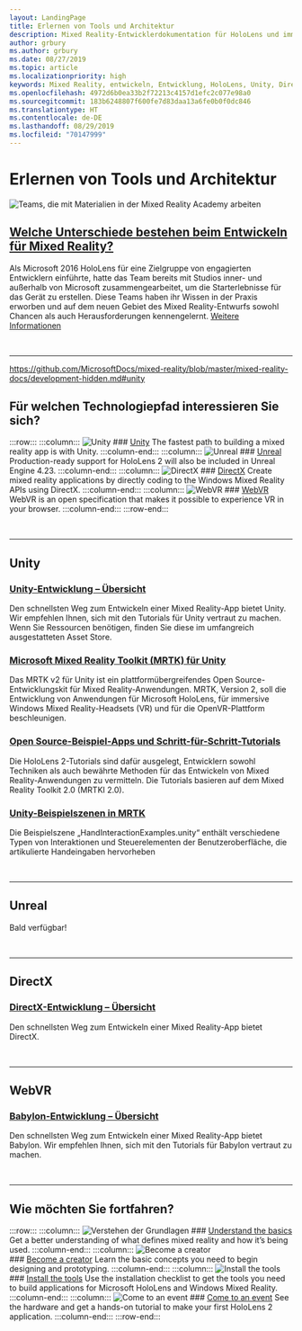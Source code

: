 ```yaml
---
layout: LandingPage
title: Erlernen von Tools und Architektur
description: Mixed Reality-Entwicklerdokumentation für HoloLens und immersive Headsets.
author: grbury
ms.author: grbury
ms.date: 08/27/2019
ms.topic: article
ms.localizationpriority: high
keywords: Mixed Reality, entwickeln, Entwicklung, HoloLens, Unity, DirectX
ms.openlocfilehash: 4972d6b0ea33b2f72213c4157d1efc2c077e98a0
ms.sourcegitcommit: 183b6248807f600fe7d83daa13a6fe0b0f0dc846
ms.translationtype: HT
ms.contentlocale: de-DE
ms.lasthandoff: 08/29/2019
ms.locfileid: "70147999"
---
```

# <a name="learn-the-tools-and-architecture"></a>Erlernen von Tools und Architektur


![Teams, die mit Materialien in der Mixed Reality Academy arbeiten](images/Development_Hero.png)

## <a name="how-is-mixed-reality-development-differentcase-study-expanding-the-design-process-for-mixed-realitymd"></a>[Welche Unterschiede bestehen beim Entwickeln für Mixed Reality?](case-study-expanding-the-design-process-for-mixed-reality.md)

Als Microsoft 2016 HoloLens für eine Zielgruppe von engagierten Entwicklern einführte, hatte das Team bereits mit Studios inner- und außerhalb von Microsoft zusammengearbeitet, um die Starterlebnisse für das Gerät zu erstellen. Diese Teams haben ihr Wissen in der Praxis erworben und auf dem neuen Gebiet des Mixed Reality-Entwurfs sowohl Chancen als auch Herausforderungen kennengelernt. [Weitere Informationen](case-study-expanding-the-design-process-for-mixed-reality.md)


<br>

---
https://github.com/MicrosoftDocs/mixed-reality/blob/master/mixed-reality-docs/development-hidden.md#unity

## <a name="what-technology-path-are-you-interested-in"></a>Für welchen Technologiepfad interessieren Sie sich? 

:::row:::
    :::column:::
       ![Unity](images/unity_logo.png)
        ### [Unity](development-hidden.md#unity)
        The fastest path to building a mixed reality app is with Unity.
    :::column-end:::
    :::column:::
        ![Unreal](images/Unreal_logo.png)
         ### [Unreal](development-hidden.md#unreal)
        Production-ready support for HoloLens 2 will also be included in Unreal Engine 4.23.
    :::column-end:::
    :::column:::
        ![DirectX](images/DirectX_logo.png)
         ### [DirectX](development-hidden.md#directx)
        Create mixed reality applications by directly coding to the Windows Mixed Reality APIs using DirectX.
    :::column-end:::
    :::column:::
        ![WebVR](images/WebVR_logo.png)
         ### [WebVR](development-hidden.md#webvr)
        WebVR is an open specification that makes it possible to experience VR in your browser.
    :::column-end:::
:::row-end:::


<br>

---

## <a name="unity"></a>Unity


### <a name="unity-development-overviewunity-development-overviewmd"></a>[Unity-Entwicklung – Übersicht](unity-development-overview.md)
Den schnellsten Weg zum Entwickeln einer Mixed Reality-App bietet Unity. Wir empfehlen Ihnen, sich mit den Tutorials für Unity vertraut zu machen. Wenn Sie Ressourcen benötigen, finden Sie diese im umfangreich ausgestatteten Asset Store. 
<br>

### <a name="microsofts-mixed-reality-toolkit-mrtk-for-unitymrtk-getting-startedmd"></a>[Microsoft Mixed Reality Toolkit (MRTK) für Unity](mrtk-getting-started.md)
Das MRTK v2 für Unity ist ein plattformübergreifendes Open Source-Entwicklungskit für Mixed Reality-Anwendungen. MRTK, Version 2, soll die Entwicklung von Anwendungen für Microsoft HoloLens, für immersive Windows Mixed Reality-Headsets (VR) und für die OpenVR-Plattform beschleunigen.
<br>

### <a name="open-source-sample-apps-and-step-by-step-tutorialstutorialsmd"></a>[Open Source-Beispiel-Apps und Schritt-für-Schritt-Tutorials](tutorials.md)
Die HoloLens 2-Tutorials sind dafür ausgelegt, Entwicklern sowohl Techniken als auch bewährte Methoden für das Entwickeln von Mixed Reality-Anwendungen zu vermitteln. Die Tutorials basieren auf dem Mixed Reality Toolkit 2.0 (MRTKI 2.0).
<br>

### <a name="example-unity-scenes-in-mrtkhttpsmicrosoftgithubiomixedrealitytoolkit-unitydocumentationreadme_handinteractionexampleshtml"></a>[Unity-Beispielszenen in MRTK](https://microsoft.github.io/MixedRealityToolkit-Unity/Documentation/README_HandInteractionExamples.html)
Die Beispielszene „HandInteractionExamples.unity“ enthält verschiedene Typen von Interaktionen und Steuerelementen der Benutzeroberfläche, die artikulierte Handeingaben hervorheben

<br>

---

## <a name="unreal"></a>Unreal


Bald verfügbar!

<br>

---

## <a name="directx"></a>DirectX


### <a name="directx-development-overviewdirectx-development-overviewmd"></a>[DirectX-Entwicklung – Übersicht](directx-development-overview.md)

Den schnellsten Weg zum Entwickeln einer Mixed Reality-App bietet DirectX. 

<br>

---

## <a name="webvr"></a>WebVR


### <a name="babylon-development-overviewhttpsdocbabylonjscom"></a>[Babylon-Entwicklung – Übersicht](https://doc.babylonjs.com/)

Den schnellsten Weg zum Entwickeln einer Mixed Reality-App bietet Babylon. Wir empfehlen Ihnen, sich mit den Tutorials für Babylon vertraut zu machen.



<br>

---

## <a name="what-would-you-like-to-do-next"></a>Wie möchten Sie fortfahren?


:::row:::
    :::column:::
       ![Verstehen der Grundlagen](images/icon-lightbulb.jpg)
        ### [Understand the basics](index-hidden.md#understand-the-basics)
        Get a better understanding of what defines mixed reality and how it’s being used.
    :::column-end:::
    :::column:::
        ![Become a creator](images/icon-design.jpg)<br>
         ### [Become a creator](design-hidden.md)
        Learn the basic concepts you need to begin designing and prototyping.
    :::column-end:::
    :::column:::
        ![Install the tools](images/icon-design.jpg)
         ### [Install the tools](install-the-tools.md)
        Use the installation checklist to get the tools you need to build applications for Microsoft HoloLens and Windows Mixed Reality.
    :::column-end:::
    :::column:::
        ![Come to an event](images/icon-calendar.jpg)
         ### [Come to an event](sf-academy-events.md)
        See the hardware and get a hands-on tutorial to make your first HoloLens 2 application.
    :::column-end:::
:::row-end:::
